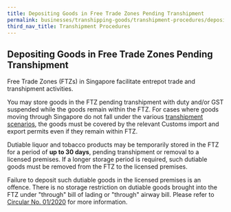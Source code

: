 ```yaml
---
title: Depositing Goods in Free Trade Zones Pending Transhipment
permalink: businesses/transhipping-goods/transhipment-procedures/depositing-goods-in-ftzpt
third_nav_title: Transhipment Procedures 
---
```


## Depositing Goods in Free Trade Zones Pending Transhipment
    
   Free Trade Zones (FTZs) in Singapore facilitate entrepot trade and transhipment activities.
    
   You may store goods in the FTZ pending transhipment with duty and/or GST suspended while the goods remain within the FTZ. For cases where goods moving through Singapore do not fall under the various  [transhipment scenarios](/businesses/transhipping-goods/quick-guide-on-transhipping-goods), the goods must be covered by the relevant Customs import and export permits even if they remain within FTZ.
    
   Dutiable liquor and tobacco products may be temporarily stored in the FTZ for a period of  **up to 30 days**, pending transhipment or removal to a licensed premises. If a longer storage period is required, such dutiable goods must be removed from the FTZ to the licensed premises.
    
   Failure to deposit such dutiable goods in the licensed premises is an offence. There is no storage restriction on dutiable goods brought into the FTZ under "through" bill of lading or "through" airway bill. Please refer to  [Circular No. 01/2020](/news-and-media/circulars/circular012020ver1.pdf)  for more information.

